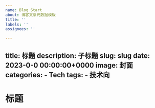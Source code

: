 ```yaml
---
name: Blog Start
about: 博客文章元数据模板
title: ''
labels: ''
assignees: ''

---
```


title: 标题
description: 子标题
slug: slug
date: 2023-0-0 00:00:00+0000
image: 封面
categories:
    - Tech
tags:
    - 技术向
---

# 标题
